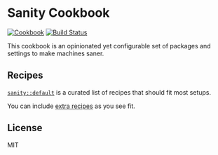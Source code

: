 # Sanity Cookbook

[![Cookbook](https://img.shields.io/cookbook/v/sanity.svg)](https://supermarket.getchef.com/cookbooks/sanity)
[![Build Status](https://travis-ci.org/infertux/chef-sanity.svg?branch=master)](https://travis-ci.org/infertux/chef-sanity)

This cookbook is an opinionated yet configurable set of packages and settings to make machines saner.

## Recipes

[`sanity::default`](https://github.com/infertux/chef-sanity/tree/master/recipes/default.rb) is a curated list of recipes that should fit most setups.

You can include [extra recipes](https://github.com/infertux/chef-sanity/tree/master/recipes) as you see fit.

License
-------
MIT
